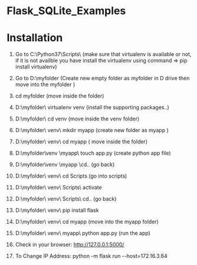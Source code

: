 # Flask_SQLite_Examples 

# Installation 

1. Go to C:\Python37\Scripts\ (make sure that virtualenv is available or not, if it is not availble you have install the virtualenv using command => pip install virtualenv)

2. Go to D:\myfolder (Create new empty folder as myfolder in D drive then move into the myfolder )

3. cd myfolder (move inside the folder)

4. D:\myfolder\ virtualenv venv (install the supporting packages..)

5. D:\myfolder\ cd venv (move inside the venv folder)

6. D:\myfolder\ venv\ mkdir myapp (create new folder as myapp )

7. D:\myfolder\ venv\ cd myapp ( move inside the folder)

8. D:\myfolder\venv \myapp\ touch app.py (create python app file)

9. D:\myfolder\venv \myapp \cd.. (go back)

10. D:\myfolder\ venv\ cd Scripts (go into scripts)

11. D:\myfolder\ venv\ Scripts\ activate

12. D:\myfolder\ venv\ Scripts\ cd.. (go back)

13. D:\myfolder\ venv\ pip install flask

14. D:\myfolder\ venv\ cd myapp (move into the myapp folder)

15. D:\myfolder\ venv\ myapp\ python app.py (run the app)

16. Check in your browser: http://127.0.0.1:5000/

17. To Change IP Address: python -m flask run --host=172.16.3.64
